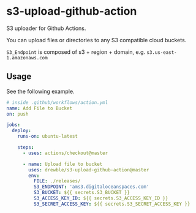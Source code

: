 # s3-upload-github-action

S3 uploader for Github Actions.

You can upload files or directories to any S3 compatible cloud buckets.

`S3_Endpoint` is composed of s3 + region + domain, e.g. `s3.us-east-1.amazonaws.com`

## Usage

See the following example.

```YAML
# inside .github/workflows/action.yml
name: Add File to Bucket
on: push

jobs:
  deploy:
    runs-on: ubuntu-latest

    steps:
      - uses: actions/checkout@master

      - name: Upload file to bucket
        uses: drewble/s3-upload-github-action@master
        env:
          FILE: ./releases/
          S3_ENDPOINT: 'ams3.digitaloceanspaces.com'
          S3_BUCKET: ${{ secrets.S3_BUCKET }}
          S3_ACCESS_KEY_ID: ${{ secrets.S3_ACCESS_KEY_ID }}
          S3_SECRET_ACCESS_KEY: ${{ secrets.S3_SECRET_ACCESS_KEY }}
```
